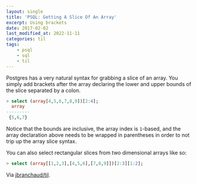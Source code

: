 ```yaml
---
layout: single
title: 'PSQL: Getting A Slice Of An Array'
excerpt: Using brackets
date: 2017-02-02
last_modified_at: 2022-11-11
categories: til
tags:
    - psql
    - sql
    - til
---
```


Postgres has a very natural syntax for grabbing a slice of an array. You
simply add brackets after the array declaring the lower and upper bounds
of the slice separated by a colon.

```sql
> select (array[4,5,6,7,8,9])[2:4];
  array
---------
 {5,6,7}
```

Notice that the bounds are inclusive, the array index is `1`-based, and the
array declaration above needs to be wrapped in parentheses in order to not
trip up the array slice syntax.

You can also select rectangular slices from two dimensional arrays like so:

```sql
> select (array[[1,2,3],[4,5,6],[7,8,9]])[2:3][1:2];
```

Via [jbranchaud/til](https://github.com/jbranchaud/til).
